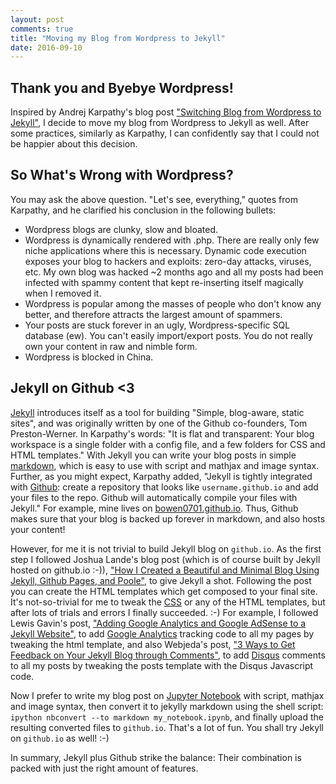 ```yaml
---
layout: post
comments: true
title: "Moving my Blog from Wordpress to Jekyll"
date: 2016-09-10
---
```


## Thank you and Byebye Wordpress!

Inspired by Andrej Karpathy's blog post ["Switching Blog from Wordpress to Jekyll"](http://karpathy.github.io/2014/07/01/switching-to-jekyll/), I decide to move my blog from Wordpress to Jekyll as well. After some practices, similarly as Karpathy, I can confidently say that I could not be happier about this decision.

## So What's Wrong with Wordpress?

You may ask the above question. "Let's see, everything," quotes from Karpathy, and he clarified his conclusion in the following bullets:

- Wordpress blogs are clunky, slow and bloated.
- Wordpress is dynamically rendered with .php. There are really only few niche applications where this is necessary. Dynamic code execution exposes your blog to hackers and exploits: zero-day attacks, viruses, etc. My own blog was hacked ~2 months ago and all my posts had been infected with spammy content that kept re-inserting itself magically when I removed it.
- Wordpress is popular among the masses of people who don't know any better, and therefore attracts the largest amount of spammers.
- Your posts are stuck forever in an ugly, Wordpress-specific SQL database (ew). You can't easily import/export posts. You do not really own your content in raw and nimble form.
- Wordpress is blocked in China.

## Jekyll on Github <3

[Jekyll](http://jekyllrb.com/) introduces itself as a tool for building "Simple, blog-aware, static sites", and was originally written by one of the Github co-founders, Tom Preston-Werner. In Karpathy's words: "It is flat and transparent: Your blog workspace is a single folder with a config file, and a few folders for CSS and HTML templates." With Jekyll you can write your blog posts in simple [markdown](https://github.com/adam-p/markdown-here/wiki/Markdown-Cheatsheet), which is easy to use with script and mathjax and image syntax. Further, as you might expect, Karpathy added, "Jekyll is tightly integrated with [Github](https://github.com): create a repository that looks like `username.github.io` and add your files to the repo. Github will automatically compile your files with Jekyll." For example, mine lives on [bowen0701.github.io](bowen0701.github.io). Thus, Github makes sure that your blog is backed up forever in markdown, and also hosts your content!

However, for me it is not trivial to build Jekyll blog on `github.io`. As the first step I followed Joshua Lande's blog post (which is of course built by Jekyll hosted on github.io :-)), ["How I Created a Beautiful and Minimal Blog Using Jekyll, Github Pages, and Poole"](http://joshualande.com/jekyll-github-pages-poole), to give Jekyll a shot. Following the post you can create the HTML templates which get composed to your final site. It's not-so-trivial for me to tweak the [CSS](http://www.w3schools.com/css/css_list.asp) or any of the HTML templates, but after lots of trials and errors I finally succeeded. :-) For example, I followed 
Lewis Gavin's post, ["Adding Google Analytics and Google AdSense to a Jekyll Website"](http://www.lewisgavin.co.uk/Google-Analytics-Adsense/), to add [Google Analytics](https://analytics.google.com/) tracking code to all my pages by tweaking the html template, and also Webjeda's post, ["3 Ways to Get Feedback on Your Jekyll Blog through Comments"](https://blog.webjeda.com/jekyll-comments/), to add [Disqus](https://disqus.com/) comments to all my posts by tweaking the posts template with the Disqus Javascript code. 

Now I prefer to write my blog post on [Jupyter Notebook](http://jupyter.org/) with script, mathjax and image syntax, then convert it to jekylly markdown using the shell script: `ipython nbconvert --to markdown my_notebook.ipynb`, and finally upload the resulting converted files to `github.io`. That's a lot of fun. You shall try Jekyll on `github.io` as well! :-)

In summary, Jekyll plus Github strike the balance: Their combination is packed with just the right amount of features.
